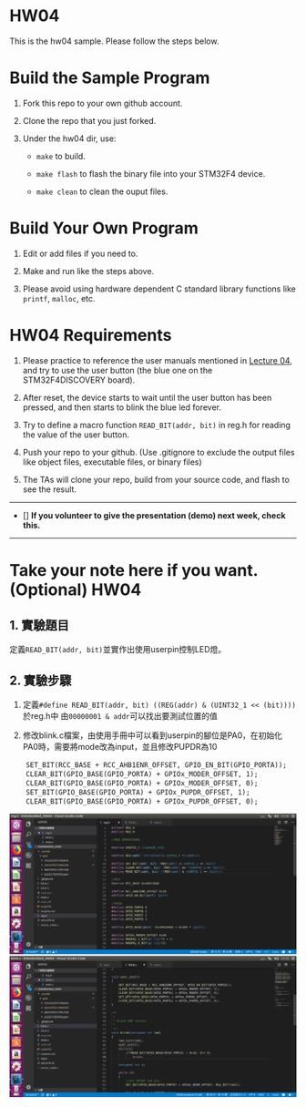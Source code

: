 HW04
===
This is the hw04 sample. Please follow the steps below.

# Build the Sample Program

1. Fork this repo to your own github account.

2. Clone the repo that you just forked.

3. Under the hw04 dir, use:

	* `make` to build.

	* `make flash` to flash the binary file into your STM32F4 device.

	* `make clean` to clean the ouput files.

# Build Your Own Program

1. Edit or add files if you need to.

2. Make and run like the steps above.

3. Please avoid using hardware dependent C standard library functions like `printf`, `malloc`, etc.

# HW04 Requirements

1. Please practice to reference the user manuals mentioned in [Lecture 04], and try to use the user button (the blue one on the STM32F4DISCOVERY board).

2. After reset, the device starts to wait until the user button has been pressed, and then starts to blink the blue led forever.

3. Try to define a macro function `READ_BIT(addr, bit)` in reg.h for reading the value of the user button.

4. Push your repo to your github. (Use .gitignore to exclude the output files like object files, executable files, or binary files)

5. The TAs will clone your repo, build from your source code, and flash to see the result.

[Lecture 04]: http://www.nc.es.ncku.edu.tw/course/embedded/04/

--------------------

- [] **If you volunteer to give the presentation (demo) next week, check this.**

--------------------

Take your note here if you want. (Optional)
HW04
===
## 1. 實驗題目
定義`READ_BIT(addr, bit)`並實作出使用userpin控制LED燈。
## 2. 實驗步驟
1. 定義`#define READ_BIT(addr, bit) ((REG(addr) & (UINT32_1 << (bit))))`於reg.h中
由`00000001 & addr`可以找出要測試位置的值

2. 修改blink.c檔案，由使用手冊中可以看到userpin的腳位是PA0，在初始化PA0時，需要將mode改為input，並且修改PUPDR為10


```
	SET_BIT(RCC_BASE + RCC_AHB1ENR_OFFSET, GPIO_EN_BIT(GPIO_PORTA));
	CLEAR_BIT(GPIO_BASE(GPIO_PORTA) + GPIOx_MODER_OFFSET, 1);
	CLEAR_BIT(GPIO_BASE(GPIO_PORTA) + GPIOx_MODER_OFFSET, 0);
	SET_BIT(GPIO_BASE(GPIO_PORTA) + GPIOx_PUPDR_OFFSET, 1);
	CLEAR_BIT(GPIO_BASE(GPIO_PORTA) + GPIOx_PUPDR_OFFSET, 0);
```
![](https://github.com/kentlincku/ESEmbedded_HW04/blob/master/reg.png)
![](https://github.com/kentlincku/ESEmbedded_HW04/blob/master/code.png)


